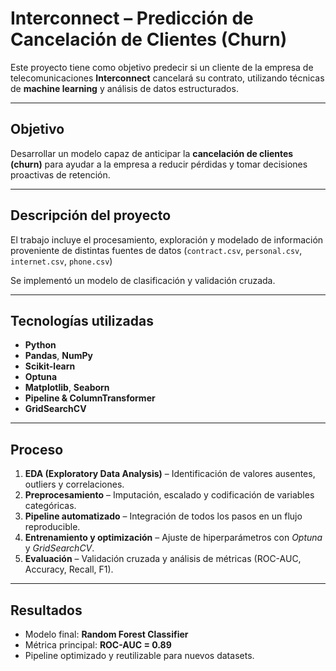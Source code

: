 # Interconnect – Predicción de Cancelación de Clientes (Churn)

Este proyecto tiene como objetivo predecir si un cliente de la empresa de telecomunicaciones **Interconnect** cancelará su contrato, utilizando técnicas de **machine learning** y análisis de datos estructurados.

---

## Objetivo
Desarrollar un modelo capaz de anticipar la **cancelación de clientes (churn)** para ayudar a la empresa a reducir pérdidas y tomar decisiones proactivas de retención.

---

## Descripción del proyecto
El trabajo incluye el procesamiento, exploración y modelado de información proveniente de distintas fuentes de datos (`contract.csv`, `personal.csv`, `internet.csv`, `phone.csv`)

Se implementó un modelo de clasificación y validación cruzada.

---

## Tecnologías utilizadas
- **Python**
- **Pandas**, **NumPy**
- **Scikit-learn**
- **Optuna**
- **Matplotlib**, **Seaborn**
- **Pipeline & ColumnTransformer**
- **GridSearchCV**

---

## Proceso
1. **EDA (Exploratory Data Analysis)** – Identificación de valores ausentes, outliers y correlaciones.  
2. **Preprocesamiento** – Imputación, escalado y codificación de variables categóricas.  
3. **Pipeline automatizado** – Integración de todos los pasos en un flujo reproducible.  
4. **Entrenamiento y optimización** – Ajuste de hiperparámetros con *Optuna* y *GridSearchCV*.  
5. **Evaluación** – Validación cruzada y análisis de métricas (ROC-AUC, Accuracy, Recall, F1).

---

## Resultados
- Modelo final: **Random Forest Classifier**  
- Métrica principal: **ROC-AUC = 0.89**  
- Pipeline optimizado y reutilizable para nuevos datasets.
